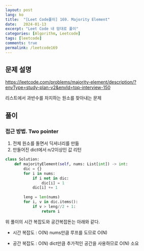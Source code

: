 ```yaml
---
layout: post
lang: ko
title:  "[Leet Code풀이] 169. Majority Element"
date:   2024-01-13
excerpt: "Leet Code 내 맘대로 풀이"
categories: [Algorithm, Leetcode]
tags: [leetcode]
comments: true
permalink: /leetcode169
---
```


## 문제 설명
https://leetcode.com/problems/majority-element/description/?envType=study-plan-v2&envId=top-interview-150

리스트에서 과반수를 차지하는 원소를 찾아내는 문제

## 풀이
### 접근 방법. Two pointer
1) 전체 원소를 돌면서 딕셔너리를 만듦
2) 만들어진 dict에서 n/2이상인 값 리턴 

```python
class Solution:
    def majorityElement(self, nums: List[int]) -> int:
        dic = {}
        for i in nums:
            if i not in dic:
                dic[i] = 1
            dic[i] += 1
        
        leng = len(nums)
        for i, v in dic.items():
            if v > leng//2 + 1:
                return i
```
위 풀이의 시간 복잡도와 공간복잡돈는 아래와 같다.

* 시간 복잡도 : O(N)
nums만큼 루프를 도므로 O(N)

* 공간 복잡도 : O(N)
dict만큼 추가적인 공간을 사용하므로 O(N) 소요